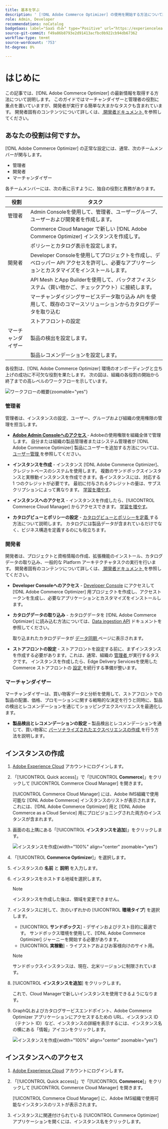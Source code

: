 ```yaml
---
title: 基本を学ぶ
description: ' [!DNL Adobe Commerce Optimizer] の使用を開始する方法について説明します。'
role: Admin, Developer
recommendations: noCatalog
badgeSaas: label="SaaS のみ" type="Positive" url="https://experienceleague.adobe.com/ja/docs/commerce/user-guides/product-solutions" tooltip="Adobe Commerce as a Cloud ServiceおよびAdobe Commerce Optimizer プロジェクトにのみ適用されます（Adobeで管理される SaaS インフラストラクチャ）。"
source-git-commit: f49a86b8793e2d91413acfbc0b922cb94db67362
workflow-type: tm+mt
source-wordcount: '753'
ht-degree: 0%

---
```


# はじめに

この記事では、[!DNL Adobe Commerce Optimizer] の最新情報を取得する方法について説明します。 このガイドではマーチャンダイザーと管理者の役割に重点を置いていますが、開発者が実行する簡単な大まかなタスクも含まれています。 開発者固有のコンテンツについて詳しくは、[ 開発者ドキュメント ](https://developer-stage.adobe.com/commerce/services/composable-catalog/) を参照してください。

## あなたの役割は何ですか。

[!DNL Adobe Commerce Optimizer] の正常な設定には、通常、次のチームメンバーが関与します。

- 管理者
- 開発者
- マーチャンダイザー

各チームメンバーには、次の表に示すように、独自の役割と責務があります。

| 役割 | タスク |
|---|---|
| 管理者 | Admin Consoleを使用して、管理者、ユーザーグループ、ユーザーおよび開発者を作成し&#x200B;ます。 |
|  | Commerce Cloud Manager で新しい [!DNL Adobe Commerce Optimizer] インスタンスを作成し&#x200B;す。 |
|  | ポリシーとカタログ表示を設定します。 |
| 開発者 | Developer Consoleを使用してプロジェクトを作成し、デベロッパー API アクセスを許可し、必要なアプリケーションとカスタマイズをインストールします。 |
|  | API Mesh とApp Builderを使用して、バックオフィスシステム（買い物かご、チェックアウト）に&#x200B;接続します。 |
|  | マーチャンダイジングサービスデータ取り込み API を使用して、既存のコマースソリューションからカタログデータを取り込む&#x200B; |
|  | ストアフロントの設定 |
| マーチャンダイザー | 製品の検出を設定&#x200B;します。 |
|  | 製品レコメンデーションを設定します。 |

各役割は、[!DNL Adobe Commerce Optimizer] 環境のオンボーディングと立ち上げの成功に不可欠な役割を果たします。 次の図は、組織の各役割の開始から終了までの高レベルのワークフローを示しています。

![ ワークフローの概要 ](./assets/high-level-workflow.png){zoomable="yes"}

### 管理者

管理者は、インスタンスの設定、ユーザー、グループおよび組織の使用権限の管理を担当します。

- **[Adobe Admin Consoleへのアクセス ](https://helpx.adobe.com/jp/enterprise/admin-guide.html)** - Adobeの使用権限を組織全体で管理します。 自分または組織の製品管理者またはシステム管理者が [!DNL Adobe Commerce Optimizer] 製品にユーザーを追加する方法については、[ ユーザー管理 ](./user-management.md) を参照してください。

- **インスタンスを作成** - インスタンス [!DNL Adobe Commerce Optimizer]、クレジットベースのシステムを使用します。 複数のサンドボックスインスタンスと実稼動インスタンスを作成できます。各インスタンスには、対応する 1 つのクレジットが必要です。 最初に付与されるクレジットの量は、サブスクリプションによって異なります。 [学習を増やす](#create-an-instance)。

- **インスタンスへのアクセス** - インスタンスを作成したら、[!UICONTROL Commerce Cloud Manager] からアクセスできます。 [学習を増やす](#access-an-instance)。

- **カタログビューとポリシーの設定** - [ カタログビューとポリシーを定義 ](./setup/catalog-view.md) する方法について説明します。 カタログには製品データが含まれているだけでなく、ビジネス構造を定義するのにも役立ちます。

### 開発者

開発者は、プロジェクトと資格情報の作成、拡張機能のインストール、カタログデータの取り込み、一般的な Platform アーキテクチャタスクの実行を行います。 開発者固有のコンテンツについて詳しくは、[ 開発者ドキュメント ](https://developer-stage.adobe.com/commerce/services/composable-catalog/) を参照してください。

- **Developer Consoleへのアクセス** - [Developer Console](https://developer.adobe.com/developer-console/docs/guides/getting-started) にアクセスして [!DNL Adobe Commerce Optimizer] 用プロジェクトを作成し、アクセストークンを生成し、必要なアプリケーションとカスタマイズをインストールします。

- **カタログデータの取り込み** - カタログデータを [!DNL Adobe Commerce Optimizer] に読み込む方法については、[Data ingestion API](https://developer-stage.adobe.com/commerce/services/composable-catalog/data-ingestion/using-the-api/) ドキュメントを参照してください。

  取り込まれたカタログデータが [ データ同期 ](./setup/data-sync.md) ページに表示されます。

- **ストアフロントの設定** - ストアフロントを設定する前に、まずインスタンスを作成する必要があります。これは、通常、組織の [ 管理者 ](#administrator) が実行するタスクです。 インスタンスを作成したら、Edge Delivery Servicesを使用したCommerce ストアフロントの [ 設定 ](./storefront.md) を続行する準備が整います。

### マーチャンダイザー

マーチャンダイザーは、買い物客データと分析を使用して、ストアフロントでの製品の配置、価格、プロモーションに関する戦略的な決定を行うと同時に、製品の検出とレコメンデーションを通じてショッピングエクスペリエンスを最適化します。

- **製品検出とレコメンデーションの設定** – 製品検出とレコメンデーションを通じて、買い物客に [ パーソナライズされたエクスペリエンスの作成 ](./merchandising/overview.md) を行う方法を説明します。

## インスタンスの作成

1. [Adobe Experience Cloud](https://experience.adobe.com/) アカウントにログインします。

1. 「[!UICONTROL Quick access]」で「[!UICONTROL **Commerce**]」をクリックして [!UICONTROL Commerce Cloud Manager] を開きます。

   [!UICONTROL Commerce Cloud Manager] には、Adobe IMS組織で使用可能な [!DNL Adobe Commerce] インスタンスのリストが表示されます。これには、[!DNL Adobe Commerce Optimizer] 用と [!DNL Adobe Commerce as a Cloud Service] 用にプロビジョニングされた両方のインスタンスが含まれます。

1. 画面の右上隅にある「[!UICONTROL **インスタンスを追加**]」をクリックします。

   ![ インスタンスを作成 ](./assets/create-aco-instance.png){width="100%" align="center" zoomable="yes"}

1. 「[!UICONTROL **Commerce Optimizer**]」を選択します。

1. インスタンスの **名前** と **説明** を入力します。

1. インスタンスをホストする地域を選択します。

   >[!NOTE]
   >
   >インスタンスを作成した後は、領域を変更できません。

1. インスタンスに対して、次のいずれかの [!UICONTROL **環境タイプ**] を選択します。

   - [!UICONTROL **サンドボックス**] - デザインおよびテスト目的に最適です。 サンドボックス環境を使用して、[!DNL Adobe Commerce Optimizer] ジャーニーを開始する必要があります。
   - [!UICONTROL **実稼動**] - ライブストアおよびお客様向けのサイト用。

   >[!NOTE]
   >
   >サンドボックスインスタンスは、現在、北米リージョンに制限されています。

1. [!UICONTROL **インスタンスを追加**] をクリックします。

   これで、Cloud Managerで新しいインスタンスを使用できるようになります。

1. GraphQLおよびカタログサービスエンドポイント、Adobe Commerce Optimizer アプリケーションにアクセスするための URL、インスタンス ID （テナント ID）など、インスタンスの詳細を表示するには、インスタンス名の横にある「情報」アイコンをクリックします。

   ![ インスタンスを作成 ](./assets/aco-instance-details.png){width="100%" align="center" zoomable="yes"}

## インスタンスへのアクセス

1. [Adobe Experience Cloud](https://experience.adobe.com/) アカウントにログインします。

1. 「[!UICONTROL Quick access]」で「[!UICONTROL **Commerce**]」をクリックして [!UICONTROL Commerce Cloud Manager] を開きます。

   [!UICONTROL Commerce Cloud Manager] に、Adobe IMS組織で使用可能なインスタンスのリストが表示されます。

1. インスタンスに関連付けられている [!UICONTROL Commerce Optimizer] アプリケーションを開くには、インスタンス名をクリックします。


